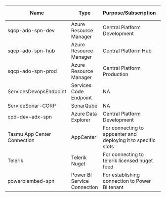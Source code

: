 
|Name|Type|Purpose/Subscription  |Roles on Subscription|
|--|--|--|--|
| sqcp-ado-spn-dev |  Azure Resource Manager| Central Platform Development | Contributor, User Access Administrator|
| sqcp-ado-spn-hub| Azure Resource Manager |  Central Platform Hub|Contributor|
| sqcp-ado-spn-prod| Azure Resource Manager | Central Platform Production |Contributor|
| ServicesDevopsEndpoint|Services Code Endpoint|NA|NA|
| ServiceSonar-CORP|SonarQube|NA|NA|
|cpd-dev-adx-spn|Azure Data Explorer|Central Platform Development||
| Tasmu App Center Connection | AppCenter | For connecting to appcenter and deploying it to specific slots | NA |
| Telerik |  Telerik Nuget | For connecting to telerik licensed nuget feed | NA |
| powerbiembed-spn | Power BI Service Connection | For establishing connection to Power BI tenant| NA|

